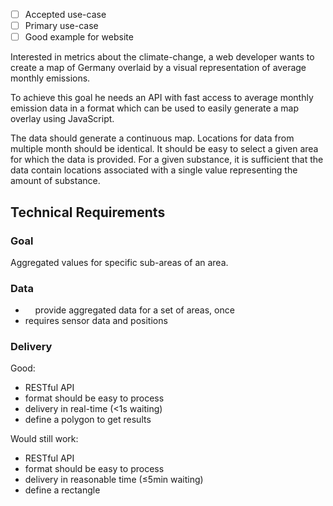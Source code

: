 - [ ] Accepted use-case
- [ ] Primary use-case
- [ ] Good example for website

Interested in metrics about the climate-change, a web developer wants to create
a map of Germany overlaid by a visual representation of average monthly
emissions.

To achieve this goal he needs an API with fast access to average monthly
emission data in a format which can be used to easily generate a map overlay
using JavaScript.

The data should generate a continuous map. Locations for data from multiple
month should be identical. It should be easy to select a given area for which
the data is provided. For a given substance, it is sufficient that the data
contain locations associated with a single value representing the amount of
substance.



Technical Requirements
----------------------

### Goal

Aggregated values for specific sub-areas of an area.

### Data

-     provide aggregated data for a set of areas, once
- requires sensor data and positions

### Delivery

Good:

- RESTful API
- format should be easy to process
- delivery in real-time (<1s waiting)
- define a polygon to get results

Would still work:

- RESTful API
- format should be easy to process
- delivery in reasonable time (≤5min waiting)
- define a rectangle
